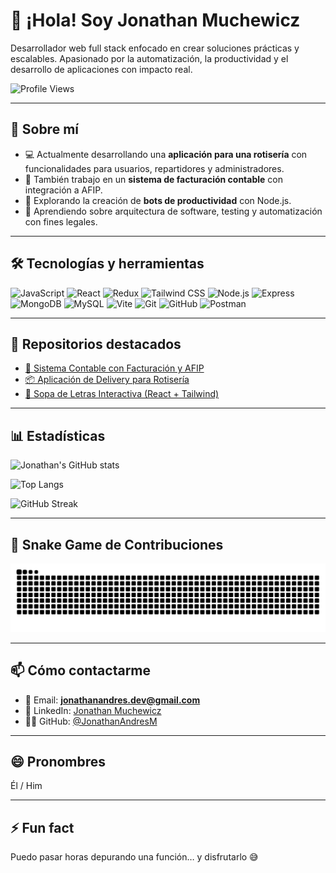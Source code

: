 # 👋 ¡Hola! Soy Jonathan Muchewicz

Desarrollador web full stack enfocado en crear soluciones prácticas y escalables. Apasionado por la automatización, la productividad y el desarrollo de aplicaciones con impacto real.

![Profile Views](https://komarev.com/ghpvc/?username=JonathanAndresM&color=blueviolet&style=flat)

---

## 🚀 Sobre mí

- 💻 Actualmente desarrollando una **aplicación para una rotisería** con funcionalidades para usuarios, repartidores y administradores.
- 🧾 También trabajo en un **sistema de facturación contable** con integración a AFIP.
- 🤖 Explorando la creación de **bots de productividad** con Node.js.
- 🌱 Aprendiendo sobre arquitectura de software, testing y automatización con fines legales.

---

## 🛠️ Tecnologías y herramientas

![JavaScript](https://img.shields.io/badge/-JavaScript-F7DF1E?style=flat&logo=javascript&logoColor=black)
![React](https://img.shields.io/badge/-React-61DAFB?style=flat&logo=react&logoColor=black)
![Redux](https://img.shields.io/badge/-Redux-764ABC?style=flat&logo=redux&logoColor=white)
![Tailwind CSS](https://img.shields.io/badge/-TailwindCSS-38B2AC?style=flat&logo=tailwind-css&logoColor=white)
![Node.js](https://img.shields.io/badge/-Node.js-339933?style=flat&logo=node.js&logoColor=white)
![Express](https://img.shields.io/badge/-Express-000000?style=flat&logo=express&logoColor=white)
![MongoDB](https://img.shields.io/badge/-MongoDB-47A248?style=flat&logo=mongodb&logoColor=white)
![MySQL](https://img.shields.io/badge/-MySQL-4479A1?style=flat&logo=mysql&logoColor=white)
![Vite](https://img.shields.io/badge/-Vite-646CFF?style=flat&logo=vite&logoColor=white)
![Git](https://img.shields.io/badge/-Git-F05032?style=flat&logo=git&logoColor=white)
![GitHub](https://img.shields.io/badge/-GitHub-181717?style=flat&logo=github&logoColor=white)
![Postman](https://img.shields.io/badge/-Postman-FF6C37?style=flat&logo=postman&logoColor=white)

---

## 📌 Repositorios destacados

- [🎯 Sistema Contable con Facturación y AFIP](https://github.com/JonathanAndresM)
- [📦 Aplicación de Delivery para Rotisería](https://github.com/JonathanAndresM)
- [🧩 Sopa de Letras Interactiva (React + Tailwind)](https://github.com/JonathanAndresM)

---

## 📊 Estadísticas

![Jonathan's GitHub stats](https://github-readme-stats.vercel.app/api?username=JonathanAndresM&show_icons=true&theme=radical)

![Top Langs](https://github-readme-stats.vercel.app/api/top-langs/?username=JonathanAndresM&layout=compact&theme=radical)

![GitHub Streak](https://streak-stats.demolab.com?user=JonathanAndresM&theme=tokyonight&hide_border=true)

---

## 🐍 Snake Game de Contribuciones

![Snake animation](https://github.com/JonathanAndresM/JonathanAndresM/blob/output/github-contribution-grid-snake.svg)

---

## 📫 Cómo contactarme

- 📧 Email: **jonathanandres.dev@gmail.com**
- 💼 LinkedIn: [Jonathan Muchewicz](https://www.linkedin.com/in/jonathan-muchewicz/)
- 🧑‍💻 GitHub: [@JonathanAndresM](https://github.com/JonathanAndresM)

---

## 😄 Pronombres

Él / Him

---

## ⚡ Fun fact

Puedo pasar horas depurando una función… y disfrutarlo 😅



<!---
JonathanAndresM/JonathanAndresM is a ✨ special ✨ repository because its `README.md` (this file) appears on your GitHub profile.
You can click the Preview link to take a look at your changes.
--->
